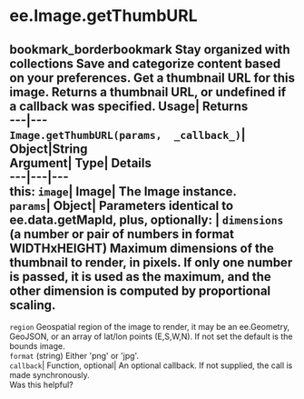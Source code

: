  
#  ee.Image.getThumbURL
bookmark_borderbookmark Stay organized with collections  Save and categorize content based on your preferences.
Get a thumbnail URL for this image. 
Returns a thumbnail URL, or undefined if a callback was specified.
Usage| Returns  
---|---  
`Image.getThumbURL(params,  _callback_)`| Object|String  
Argument| Type| Details  
---|---|---  
this: `image`| Image| The Image instance.  
`params`| Object| Parameters identical to ee.data.getMapId, plus, optionally:  | ` dimensions ` (a number or pair of numbers in format WIDTHxHEIGHT) Maximum dimensions of the thumbnail to render, in pixels. If only one number is passed, it is used as the maximum, and the other dimension is computed by proportional scaling.  
---  
` region ` Geospatial region of the image to render, it may be an ee.Geometry, GeoJSON, or an array of lat/lon points (E,S,W,N). If not set the default is the bounds image.  
` format ` (string) Either 'png' or 'jpg'.  
`callback`| Function, optional| An optional callback. If not supplied, the call is made synchronously.  
Was this helpful?
